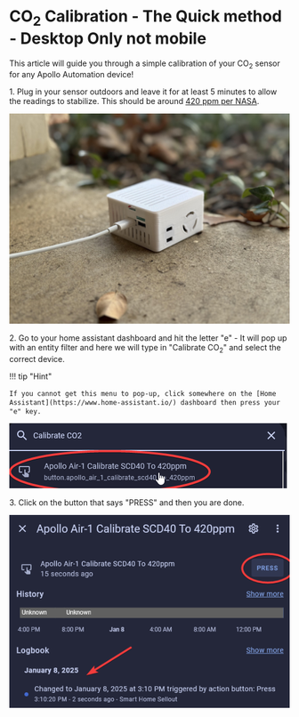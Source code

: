 # CO<sub>2</sub> Calibration - The Quick method - Desktop Only not mobile

This article will guide you through a simple calibration of your CO<sub>2</sub> sensor for any Apollo Automation device!

1\. Plug in your sensor outdoors and leave it for at least 5 minutes to allow the readings to stabilize. This should be around [420 ppm per NASA](https://climate.nasa.gov/vital-signs/carbon-dioxide/?intent=121 "NASA CO<sub>2</sub> levels").

![](assets/air-1-co2-calibration-portrait-quick-pic-3.jpg)

2\. Go to your home assistant dashboard and hit the letter "e" - It will pop up with an entity filter and here we will type in "Calibrate CO<sub>2</sub>" and select the correct device.

!!! tip "Hint"

    If you cannot get this menu to pop-up, click somewhere on the [Home Assistant](https://www.home-assistant.io/) dashboard then press your "e" key.

![Image of popup with CO2 calibration choice circled in red](assets/co2-calibration-quick-pic-1.png)

3\. Click on the button that says "PRESS" and then you are done.

![Image of popup with CO2 calibration press button circled in red](assets/co2-calibration-quick-pic-2.png)
